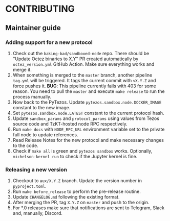 # CONTRIBUTING

## Maintainer guide

### Adding support for a new protocol

1. Check out the `baking-bad/sandboxed-node` repo. There should be "Update Octez binaries to X.Y" PR created automatically by `octez_version.yml` GitHub Action. Make sure everything works and merge it.
2. When something is merged to the `master` branch, another pipeline `tag.yml` will be triggered. It tags the current commit with `vX.Y.Z` and force pushes it. **BUG**: This pipeline currently fails with 403 for some reason. You need to pull the `master` and execute `make release` to run the process manually.
3. Now back to the PyTezos. Update `pytezos.sandbox.node.DOCKER_IMAGE` constant to the new image.
4. Set `pytezos.sandbox.node.LATEST` constant to the current protocol hash.
5. Update `sandbox_params` and `protocol_params` using values from Tezos source code and TzKT-hosted node RPC respectively.
6. Run `make docs` with `NODE_RPC_URL` environment variable set to the private full node to update references.
7. Read Release Notes for the new protocol and make necessary changes to the code.
8. Check if `make all` is green and `pytezos sandbox` works. Optionally, `michelson-kernel run` to check if the Jupyter kernel is fine.

### Releasing a new version

1. Checkout to `aux/X.Y.Z` branch. Update the version number in `pyproject.toml`.
2. Run `make before_release` to perform the pre-release routine.
3. Update `CHANGELOG.md` following the existing format.
4. After merging the PR, tag `X.Y.Z` on `master` and push to the origin.
5. For *.0 releases make sure that notifications are sent to Telegram, Slack and, manually, Discord.
